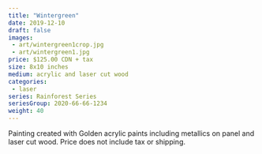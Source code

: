 ```yaml
---
title: "Wintergreen"
date: 2019-12-10
draft: false
images:
 - art/wintergreen1crop.jpg
 - art/wintergreen1.jpg
price: $125.00 CDN + tax
size: 8x10 inches
medium: acrylic and laser cut wood
categories:
 - laser
series: Rainforest Series
seriesGroup: 2020-66-66-1234
weight: 40
---
```


Painting created with Golden acrylic paints including metallics on panel and laser cut wood. Price does not include tax or shipping.

